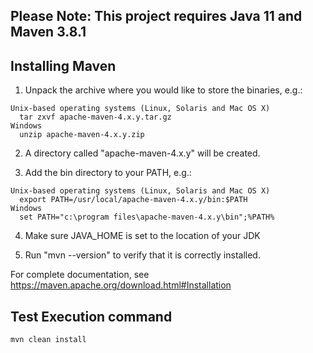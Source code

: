 Please Note: 
This project requires Java 11 and Maven 3.8.1
  ---------

Installing Maven
  ----------------

  1) Unpack the archive where you would like to store the binaries, e.g.:

    Unix-based operating systems (Linux, Solaris and Mac OS X)
      tar zxvf apache-maven-4.x.y.tar.gz
    Windows
      unzip apache-maven-4.x.y.zip

  2) A directory called "apache-maven-4.x.y" will be created.

  3) Add the bin directory to your PATH, e.g.:

    Unix-based operating systems (Linux, Solaris and Mac OS X)
      export PATH=/usr/local/apache-maven-4.x.y/bin:$PATH
    Windows
      set PATH="c:\program files\apache-maven-4.x.y\bin";%PATH%

  4) Make sure JAVA_HOME is set to the location of your JDK

  5) Run "mvn --version" to verify that it is correctly installed.

  For complete documentation, see https://maven.apache.org/download.html#Installation
  
  
  
  Test Execution command
  --------------------------------  
    mvn clean install
